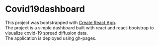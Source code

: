 # Covid19dashboard
This project was bootstrapped with [Create React App](https://github.com/facebook/create-react-app).\
The project is a simple dashboard built with react and react-bootstrap to visualize covid-19 spread diffusion data.\
The application is deployed using gh-pages.
